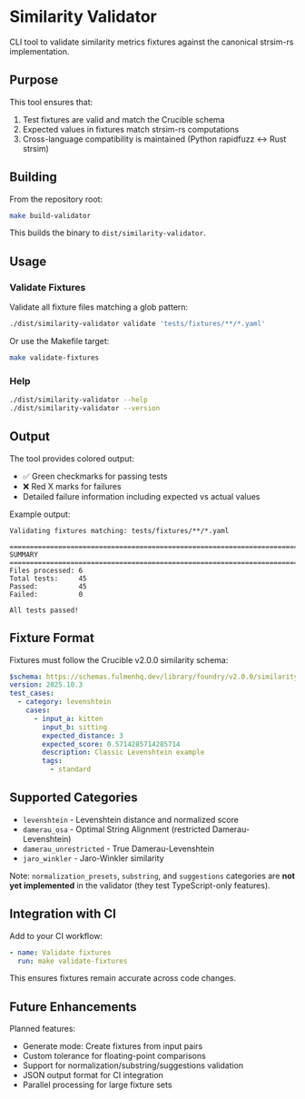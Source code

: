 # Similarity Validator

CLI tool to validate similarity metrics fixtures against the canonical strsim-rs implementation.

## Purpose

This tool ensures that:

1. Test fixtures are valid and match the Crucible schema
2. Expected values in fixtures match strsim-rs computations
3. Cross-language compatibility is maintained (Python rapidfuzz ↔ Rust strsim)

## Building

From the repository root:

```bash
make build-validator
```

This builds the binary to `dist/similarity-validator`.

## Usage

### Validate Fixtures

Validate all fixture files matching a glob pattern:

```bash
./dist/similarity-validator validate 'tests/fixtures/**/*.yaml'
```

Or use the Makefile target:

```bash
make validate-fixtures
```

### Help

```bash
./dist/similarity-validator --help
./dist/similarity-validator --version
```

## Output

The tool provides colored output:

- ✅ Green checkmarks for passing tests
- ❌ Red X marks for failures
- Detailed failure information including expected vs actual values

Example output:

```
Validating fixtures matching: tests/fixtures/**/*.yaml

================================================================================
SUMMARY
================================================================================
Files processed: 6
Total tests:     45
Passed:          45
Failed:          0

All tests passed!
```

## Fixture Format

Fixtures must follow the Crucible v2.0.0 similarity schema:

```yaml
$schema: https://schemas.fulmenhq.dev/library/foundry/v2.0.0/similarity.schema.json
version: 2025.10.3
test_cases:
  - category: levenshtein
    cases:
      - input_a: kitten
        input_b: sitting
        expected_distance: 3
        expected_score: 0.5714285714285714
        description: Classic Levenshtein example
        tags:
          - standard
```

## Supported Categories

- `levenshtein` - Levenshtein distance and normalized score
- `damerau_osa` - Optimal String Alignment (restricted Damerau-Levenshtein)
- `damerau_unrestricted` - True Damerau-Levenshtein
- `jaro_winkler` - Jaro-Winkler similarity

Note: `normalization_presets`, `substring`, and `suggestions` categories are **not yet implemented**
in the validator (they test TypeScript-only features).

## Integration with CI

Add to your CI workflow:

```yaml
- name: Validate fixtures
  run: make validate-fixtures
```

This ensures fixtures remain accurate across code changes.

## Future Enhancements

Planned features:

- Generate mode: Create fixtures from input pairs
- Custom tolerance for floating-point comparisons
- Support for normalization/substring/suggestions validation
- JSON output format for CI integration
- Parallel processing for large fixture sets
